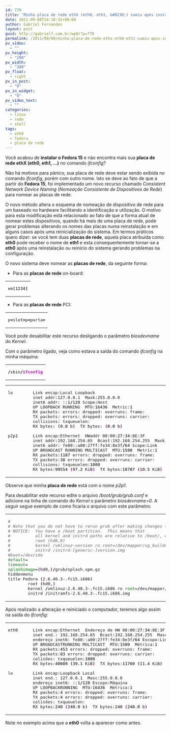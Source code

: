 ```yaml
---
id: 770
title: 'Minha placa de rede ethX (eth0, eth1, &#8230;) sumiu após instalar o Fedora 15'
date: 2011-09-08T14:18:31+00:00
author: Gabriel Fernandes
layout: post
guid: http://gabrielf.com.br/wp0/?p=770
permalink: /2011/09/08/minha-placa-de-rede-ethx-eth0-eth1-sumiu-apos-instalar-o-fedora-15/
pv_video:
  - ""
pv_height:
  - "200"
pv_width:
  - "300"
pv_float:
  - right
pv_in_post:
  - "0"
pv_in_widget:
  - "0"
pv_video_text:
  - ""
categories:
  - linux
  - rede
  - shell
tags:
  - eth0
  - fedora
  - placa de rede
---
```

Você acabou de **instalar o Fedora 15** e não encontra mais sua **placa de rede ethX (eth0, eth1, &#8230;)** no comando _ifconfig_?

Não há motivos para pânico, sua placa de rede deve estar sendo exibida no comando _ifconfig_, porém com outro nome. Isto se deve ao fato de que a partir do **Fedora 15**, foi implementado um novo recurso chamado _Consistent Network Device Naming_ (_Nomeação Consistente de Dispositivos de Rede_) para nomear as placas de rede.

<!--more [CONTINUAR LENDO]-->

O novo método altera o esquema de nomeação de dispositivo de rede para um baseado no hardware facilitando a identificação e utilização. O motivo para esta modificação está relacionado ao fato de que a forma atual de nomear estes dispositivos, quando há mais de uma placa de rede, pode gerar problemas alterando os nomes das placas numa reinstalação e em alguns casos após uma reinicialização do sistema. Em termos práticos quero dizer: se você tem duas **placas de rede**, aquela placa atribuída como **eth0** pode receber o nome de **eth1** e esta consequentemente tornar-se a **eth0** após uma reinstalação ou reinício do sistema gerando problemas na configuração. 

O novo sistema deve nomear as **placas de rede**, da seguinte forma:

  * Para as **placas de rede** on-board:
<div class="wp_codebox">
  <table>
    <tr id="p770118">
      <td class="code" id="p770code118">
        <pre class="bash" style="font-family:monospace;">em<span style="color: #7a0874; font-weight: bold;">&#91;</span><span style="color: #000000;">1234</span><span style="color: #7a0874; font-weight: bold;">&#93;</span></pre>
      </td>
    </tr>
  </table>
</div>

  * Para as **placas de rede** PCI:
<div class="wp_codebox">
  <table>
    <tr id="p770119">
      <td class="code" id="p770code119">
        <pre class="bash" style="font-family:monospace;">p<span style="color: #000000; font-weight: bold;">&lt;</span>slot<span style="color: #000000; font-weight: bold;">&gt;</span>p<span style="color: #000000; font-weight: bold;">&lt;</span>porta<span style="color: #000000; font-weight: bold;">&gt;</span></pre>
      </td>
    </tr>
  </table>
</div>

Você pode desabilitar este recurso desligando o parâmetro _biosdevname_ do _Kernel_.

Com o parâmetro ligado, veja como estava a saída do comando _ifconfig_ na minha máquina:

<div class="wp_codebox">
  <table>
    <tr id="p770120">
      <td class="code" id="p770code120">
        <pre class="bash" style="font-family:monospace;"><span style="color: #000000; font-weight: bold;">/</span>sbin<span style="color: #000000; font-weight: bold;">/</span><span style="color: #c20cb9; font-weight: bold;">ifconfig</span></pre>
      </td>
    </tr>
  </table>
</div>

<div class="wp_codebox">
  <table>
    <tr id="p770121">
      <td class="code" id="p770code121">
        <pre class="bash" style="font-family:monospace;">lo        Link encap:Local Loopback  
          inet addr:127.0.0.1  Mask:255.0.0.0
          inet6 addr: ::<span style="color: #000000;">1</span><span style="color: #000000; font-weight: bold;">/</span><span style="color: #000000;">128</span> Scope:Host
          UP LOOPBACK RUNNING  MTU:<span style="color: #000000;">16436</span>  Metric:<span style="color: #000000;">1</span>
          RX packets:<span style="color: #000000;"></span> errors:<span style="color: #000000;"></span> dropped:<span style="color: #000000;"></span> overruns:<span style="color: #000000;"></span> frame:<span style="color: #000000;"></span>
          TX packets:<span style="color: #000000;"></span> errors:<span style="color: #000000;"></span> dropped:<span style="color: #000000;"></span> overruns:<span style="color: #000000;"></span> carrier:<span style="color: #000000;"></span>
          collisions:<span style="color: #000000;"></span> txqueuelen:<span style="color: #000000;"></span> 
          RX bytes:<span style="color: #000000;"></span> <span style="color: #7a0874; font-weight: bold;">&#40;</span><span style="color: #000000;">0.0</span> b<span style="color: #7a0874; font-weight: bold;">&#41;</span>  TX bytes:<span style="color: #000000;"></span> <span style="color: #7a0874; font-weight: bold;">&#40;</span><span style="color: #000000;">0.0</span> b<span style="color: #7a0874; font-weight: bold;">&#41;</span>
&nbsp;
p2p1      Link encap:Ethernet  HWaddr 08:00:<span style="color: #000000;">27</span>:<span style="color: #000000;">34</span>:8E:3F  
          inet addr:192.168.254.65  Bcast:192.168.254.255  Mask:255.255.255.0
          inet6 addr: fe80::a00:27ff:fe34:8e3f<span style="color: #000000; font-weight: bold;">/</span><span style="color: #000000;">64</span> Scope:Link
          UP BROADCAST RUNNING MULTICAST  MTU:<span style="color: #000000;">1500</span>  Metric:<span style="color: #000000;">1</span>
          RX packets:<span style="color: #000000;">1187</span> errors:<span style="color: #000000;"></span> dropped:<span style="color: #000000;"></span> overruns:<span style="color: #000000;"></span> frame:<span style="color: #000000;"></span>
          TX packets:<span style="color: #000000;">38</span> errors:<span style="color: #000000;"></span> dropped:<span style="color: #000000;"></span> overruns:<span style="color: #000000;"></span> carrier:<span style="color: #000000;"></span>
          collisions:<span style="color: #000000;"></span> txqueuelen:<span style="color: #000000;">1000</span> 
          RX bytes:<span style="color: #000000;">99554</span> <span style="color: #7a0874; font-weight: bold;">&#40;</span><span style="color: #000000;">97.2</span> KiB<span style="color: #7a0874; font-weight: bold;">&#41;</span>  TX bytes:<span style="color: #000000;">10787</span> <span style="color: #7a0874; font-weight: bold;">&#40;</span><span style="color: #000000;">10.5</span> KiB<span style="color: #7a0874; font-weight: bold;">&#41;</span></pre>
      </td>
    </tr>
  </table>
</div>

Observe que minha **placa de rede** está com o nome _p2p1_.
  
Para desabilitar este recurso edite o arquivo _/boot/grub/grub.conf_ e adicione na linha de comando do _Kernel_ o parâmetro _biosdevname=0_. A seguir segue exemplo de como ficaria o arquivo com este parâmetro:

<div class="wp_codebox">
  <table>
    <tr id="p770122">
      <td class="code" id="p770code122">
        <pre class="bash" style="font-family:monospace;"><span style="color: #666666; font-style: italic;">#</span>
<span style="color: #666666; font-style: italic;"># Note that you do not have to rerun grub after making changes to this file</span>
<span style="color: #666666; font-style: italic;"># NOTICE:  You have a /boot partition.  This means that</span>
<span style="color: #666666; font-style: italic;">#          all kernel and initrd paths are relative to /boot/, eg.</span>
<span style="color: #666666; font-style: italic;">#          root (hd0,0)</span>
<span style="color: #666666; font-style: italic;">#          kernel /vmlinuz-version ro root=/dev/mapper/vg_builder-lv_root</span>
<span style="color: #666666; font-style: italic;">#          initrd /initrd-[generic-]version.img</span>
<span style="color: #666666; font-style: italic;">#boot=/dev/sda</span>
<span style="color: #007800;">default</span>=<span style="color: #000000;"></span>
<span style="color: #007800;">timeout</span>=<span style="color: #000000;"></span>
<span style="color: #007800;">splashimage</span>=<span style="color: #7a0874; font-weight: bold;">&#40;</span>hd0,<span style="color: #000000;"></span><span style="color: #7a0874; font-weight: bold;">&#41;</span><span style="color: #000000; font-weight: bold;">/</span>grub<span style="color: #000000; font-weight: bold;">/</span>splash.xpm.gz
hiddenmenu
title Fedora <span style="color: #7a0874; font-weight: bold;">&#40;</span>2.6.40.3-<span style="color: #000000;"></span>.fc15.i686<span style="color: #7a0874; font-weight: bold;">&#41;</span>
        root <span style="color: #7a0874; font-weight: bold;">&#40;</span>hd0,<span style="color: #000000;"></span><span style="color: #7a0874; font-weight: bold;">&#41;</span>
        kernel <span style="color: #000000; font-weight: bold;">/</span>vmlinuz-2.6.40.3-<span style="color: #000000;"></span>.fc15.i686 ro <span style="color: #007800;">root</span>=<span style="color: #000000; font-weight: bold;">/</span>dev<span style="color: #000000; font-weight: bold;">/</span>mapper<span style="color: #000000; font-weight: bold;">/</span>vg_builder-lv_root <span style="color: #007800;">rd_LVM_LV</span>=vg_builder<span style="color: #000000; font-weight: bold;">/</span>lv_root <span style="color: #007800;">rd_LVM_LV</span>=vg_builder<span style="color: #000000; font-weight: bold;">/</span>lv_swap rd_NO_LUKS rd_NO_MD rd_NO_DM <span style="color: #007800;">LANG</span>=en_US.UTF-<span style="color: #000000;">8</span> <span style="color: #007800;">SYSFONT</span>=latarcyrheb-sun16 <span style="color: #007800;">KEYTABLE</span>=pt-latin1 <span style="color: #007800;">biosdevname</span>=<span style="color: #000000;"></span> rhgb quiet
        initrd <span style="color: #000000; font-weight: bold;">/</span>initramfs-2.6.40.3-<span style="color: #000000;"></span>.fc15.i686.img</pre>
      </td>
    </tr>
  </table>
</div>

Após realizado a alteração e reiniciado o computador, teremos algo assim na saída do _ifconfig_:

<div class="wp_codebox">
  <table>
    <tr id="p770123">
      <td class="code" id="p770code123">
        <pre class="bash" style="font-family:monospace;">eth0      Link encap:Ethernet  Endereço de HW 08:00:<span style="color: #000000;">27</span>:<span style="color: #000000;">34</span>:8E:3F  
          inet end.: 192.168.254.65  Bcast:192.168.254.255  Masc:255.255.255.0
          endereço inet6: fe80::a00:27ff:fe34:8e3f<span style="color: #000000; font-weight: bold;">/</span><span style="color: #000000;">64</span> Escopo:Link
          UP BROADCASTRUNNING MULTICAST  MTU:<span style="color: #000000;">1500</span>  Métrica:<span style="color: #000000;">1</span>
          RX packets:<span style="color: #000000;">453</span> errors:<span style="color: #000000;"></span> dropped:<span style="color: #000000;"></span> overruns:<span style="color: #000000;"></span> frame:<span style="color: #000000;"></span>
          TX packets:<span style="color: #000000;">83</span> errors:<span style="color: #000000;"></span> dropped:<span style="color: #000000;"></span> overruns:<span style="color: #000000;"></span> carrier:<span style="color: #000000;"></span>
          colisões:<span style="color: #000000;"></span> txqueuelen:<span style="color: #000000;">1000</span> 
          RX bytes:<span style="color: #000000;">40089</span> <span style="color: #7a0874; font-weight: bold;">&#40;</span><span style="color: #000000;">39.1</span> KiB<span style="color: #7a0874; font-weight: bold;">&#41;</span>  TX bytes:<span style="color: #000000;">11760</span> <span style="color: #7a0874; font-weight: bold;">&#40;</span><span style="color: #000000;">11.4</span> KiB<span style="color: #7a0874; font-weight: bold;">&#41;</span>
&nbsp;
lo        Link encap:Loopback Local  
          inet end.: 127.0.0.1  Masc:255.0.0.0
          endereço inet6: ::<span style="color: #000000;">1</span><span style="color: #000000; font-weight: bold;">/</span><span style="color: #000000;">128</span> Escopo:Máquina
          UP LOOPBACKRUNNING  MTU:<span style="color: #000000;">16436</span>  Métrica:<span style="color: #000000;">1</span>
          RX packets:<span style="color: #000000;">4</span> errors:<span style="color: #000000;"></span> dropped:<span style="color: #000000;"></span> overruns:<span style="color: #000000;"></span> frame:<span style="color: #000000;"></span>
          TX packets:<span style="color: #000000;">4</span> errors:<span style="color: #000000;"></span> dropped:<span style="color: #000000;"></span> overruns:<span style="color: #000000;"></span> carrier:<span style="color: #000000;"></span>
          colisões:<span style="color: #000000;"></span> txqueuelen:<span style="color: #000000;"></span> 
          RX bytes:<span style="color: #000000;">240</span> <span style="color: #7a0874; font-weight: bold;">&#40;</span><span style="color: #000000;">240.0</span> b<span style="color: #7a0874; font-weight: bold;">&#41;</span>  TX bytes:<span style="color: #000000;">240</span> <span style="color: #7a0874; font-weight: bold;">&#40;</span><span style="color: #000000;">240.0</span> b<span style="color: #7a0874; font-weight: bold;">&#41;</span></pre>
      </td>
    </tr>
  </table>
</div>

Note no exemplo acima que a **eth0** volta a aparecer como antes.
